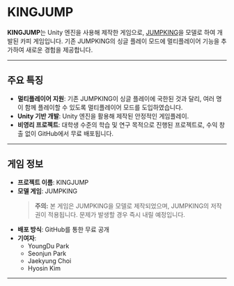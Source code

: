# KINGJUMP

**KINGJUMP**는 Unity 엔진을 사용해 제작한 게임으로, [JUMPKING](#)을 모델로 하여 개발된 카피 게임입니다. 기존 JUMPKING의 싱글 플레이 모드에 멀티플레이어 기능을 추가하여 새로운 경험을 제공합니다.

---

## 주요 특징

- **멀티플레이어 지원**: 기존 JUMPKING이 싱글 플레이에 국한된 것과 달리, 여러 명이 함께 플레이할 수 있도록 멀티플레이어 모드를 도입하였습니다.
- **Unity 기반 개발**: Unity 엔진을 활용해 제작된 안정적인 게임플레이.
- **비영리 프로젝트**: 대학생 수준의 학습 및 연구 목적으로 진행된 프로젝트로, 수익 창출 없이 GitHub에서 무료 배포됩니다.

---

## 게임 정보

- **프로젝트 이름**: KINGJUMP
- **모델 게임**: JUMPKING  
  > **주의:** 본 게임은 JUMPKING을 모델로 제작되었으며, JUMPKING의 저작권이 적용됩니다. 문제가 발생할 경우 즉시 내릴 예정입니다.
- **배포 방식**: GitHub를 통한 무료 공개
- **기여자**:
  - YoungDu Park
  - Seonjun Park
  - Jaekyung Choi
  - Hyosin Kim

---
